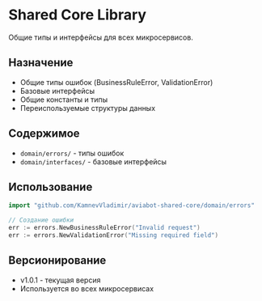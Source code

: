 # Shared Core Library

Общие типы и интерфейсы для всех микросервисов.

## Назначение

- Общие типы ошибок (BusinessRuleError, ValidationError)
- Базовые интерфейсы
- Общие константы и типы
- Переиспользуемые структуры данных

## Содержимое

- `domain/errors/` - типы ошибок
- `domain/interfaces/` - базовые интерфейсы

## Использование

```go
import "github.com/KamnevVladimir/aviabot-shared-core/domain/errors"

// Создание ошибки
err := errors.NewBusinessRuleError("Invalid request")
err := errors.NewValidationError("Missing required field")
```

## Версионирование

- v1.0.1 - текущая версия
- Используется во всех микросервисах
